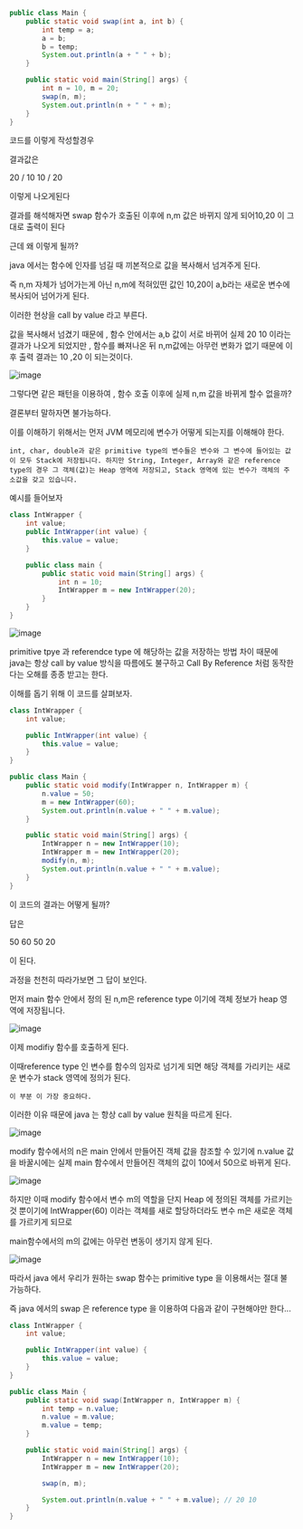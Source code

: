 ```java
public class Main {
    public static void swap(int a, int b) {
        int temp = a;
        a = b;
        b = temp;
        System.out.println(a + " " + b);
    }

    public static void main(String[] args) {
        int n = 10, m = 20;
        swap(n, m);
        System.out.println(n + " " + m);
    }
}
```

코드를 이렇게 작성할경우

결과값은 

20 / 10
10 / 20

이렇게 나오게된다

결과를 해석해자면 swap 함수가 호출된 이후에 n,m 값은 바뀌지 않게 되어10,20 이 그대로 출력이 된다

근데 왜 이렇게 될까?

java 에서는 함수에 인자를 넘길 때 끼본적으로 값을 복사해서 넘겨주게 된다.

즉 n,m 자체가 넘어가는게 아닌 n,m에 적혀있떤 값인 10,20이 a,b라는 새로운 변수에 복사되어 넘어가게 된다.

이러한 현상을 call by value 라고 부른다.

값을 복사해서 넘겼기 때문에 , 함수 안에서는 a,b 값이 서로 바뀌어 실제 20 10 이라는 결과가 나오게 되었지만 , 함수를 빠져나온 뒤 n,m값에는 아무런 변화가 없기 때문에 이후 출력 결과는 10 ,20 이 되는것이다.

![image](https://github.com/gusdn0108/TIL/assets/96761523/ee7368e5-739a-431c-8eed-bc03511feb6a)


그렇다면 같은 패턴을 이용하여 , 함수 호출 이후에 실제 n,m 값을 바뀌게 할수 없을까?

결론부터 말하자면 불가능하다.

이를 이해하기 위해서는 먼저 JVM 메모리에 변수가 어떻게 되는지를 이해해야 한다.

``int, char, double과 같은 primitive type의 변수들은 변수와 그 변수에 들어있는 값이 모두 Stack에 저장됩니다.
하지만 String, Integer, Array와 같은 reference type의 경우 그 객체(값)는 Heap 영역에 저장되고, Stack 영역에 있는 변수가 객체의 주소값을 갖고 있습니다.``

예시를 들어보자

```java
class IntWrapper {
    int value;
    public IntWrapper(int value) {
        this.value = value;
    }

    public class main {
        public static void main(String[] args) {
            int n = 10;
            IntWrapper m = new IntWrapper(20);
        }
    }
}
```

![image](https://github.com/gusdn0108/TIL/assets/96761523/183e60bf-b080-4a8b-aab5-85554bad9409)

primitive tpye 과 referendce type 에 해당하는 값을 저장하는 방법 차이 때문에 java는 항상 call by value 방식을 따름에도 불구하고 Call By Reference 처럼 동작한다는 오해를 종종 받고는 한다.

이해를 돕기 위해 이 코드를 살펴보자.

```java
class IntWrapper {
    int value;

    public IntWrapper(int value) {
        this.value = value;
    }
}

public class Main {
    public static void modify(IntWrapper n, IntWrapper m) {
        n.value = 50;
        m = new IntWrapper(60);
        System.out.println(n.value + " " + m.value);
    }

    public static void main(String[] args) {
        IntWrapper n = new IntWrapper(10);
        IntWrapper m = new IntWrapper(20);
        modify(n, m);
        System.out.println(n.value + " " + m.value);
    }
}
```


이 코드의 결과는 어떻게 될까? 

답은

50 60
50 20 

이 된다.

과정을 천천히 따라가보면 그 답이 보인다.

먼저 main 함수 안에서 정의 된 n,m은 reference type 이기에 객체 정보가 heap 영역에 저장됩니다.


![image](https://github.com/gusdn0108/TIL/assets/96761523/7ba39a71-dcf6-41cc-8284-cd71f34a111b)

이제 modifiy 함수를 호출하게 된다.

이때reference type 인 변수를 함수의 임자로 넘기게 되면 해당 객체를 가리키는 새로운 변수가 stack 영역에 정의가 된다.

`이 부분 이 가장 중요하다.`

이러한 이유 때문에 java 는 항상 call by value 원칙을 따르게 된다.

![image](https://github.com/gusdn0108/TIL/assets/96761523/96e2c40f-01cd-4d02-a579-efc05222289f)


modify 함수에서의 n은 main 안에서 만들어진 객체 값을 참조할 수 있기에 n.value 값을 바꿀시에는 실제 main 함수에서 만들어진 객체의 값이 10에서 50으로 바뀌게 된다.

![image](https://github.com/gusdn0108/TIL/assets/96761523/8e8ad663-325d-4f06-88bb-3fa1c3308dca)


하지만 이때 modify 함수에서 변수 m의 역할을 단지 Heap 에 정의된 객체를 가르키는 것 뿐이기에 IntWrapper(60) 이라는 객체를 새로 할당하더라도 변수 m은 새로운 객체를 가르키게 되므로

main함수에서의 m의 값에는 아무런 변동이 생기지 않게 된다.

![image](https://github.com/gusdn0108/TIL/assets/96761523/a8c15b68-79f2-4449-babe-8fbb1c33bbb2)


따라서 java 에서 우리가 원하는 swap 함수는 primitive type 을 이용해서는 절대 불가능하다.

즉 java 에서의  swap 은 reference type 을 이용하여 다음과 같이 구현해야만 한다...


```java
class IntWrapper {
    int value;

    public IntWrapper(int value) {
        this.value = value;
    }
}

public class Main {
    public static void swap(IntWrapper n, IntWrapper m) {
        int temp = n.value;
        n.value = m.value;
        m.value = temp;
    }

    public static void main(String[] args) {
        IntWrapper n = new IntWrapper(10);
        IntWrapper m = new IntWrapper(20);

        swap(n, m);

        System.out.println(n.value + " " + m.value); // 20 10
    }
}
```





